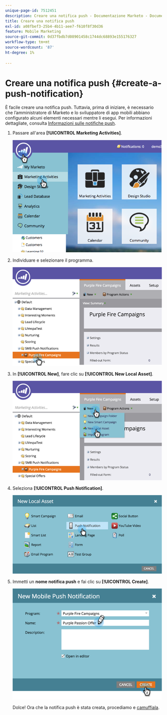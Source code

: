 ```yaml
---
unique-page-id: 7512451
description: Creare una notifica push - Documentazione Marketo - Documentazione del prodotto
title: Creare una notifica push
exl-id: a08fbef3-25b4-4b11-aee7-f610f8f30d36
feature: Mobile Marketing
source-git-commit: 0d37fbdb7d08901458c1744dc68893e155176327
workflow-type: tm+mt
source-wordcount: '87'
ht-degree: 1%

---
```


# Creare una notifica push {#create-a-push-notification}

È facile creare una notifica push. Tuttavia, prima di iniziare, è necessario che l’amministratore di Marketo e lo sviluppatore di app mobili abbiano configurato alcuni elementi necessari mentre li esegui. Per informazioni dettagliate, consulta [Informazioni sulle notifiche push](/help/marketo/product-docs/mobile-marketing/push-notifications/understanding-push-notifications.md).

1. Passare all&#39;area **[!UICONTROL Marketing Activities]**.

   ![](assets/image2015-4-22-18-3a46-3a14.png)

1. Individuare e selezionare il programma.

   ![](assets/image2015-4-23-13-3a31-3a43.png)

1. In **[!UICONTROL New]**, fare clic su **[!UICONTROL New Local Asset]**.

   ![](assets/image2015-4-23-13-3a33-3a20.png)

1. Seleziona **[!UICONTROL Push Notification]**.

   ![](assets/image2015-4-23-13-3a35-3a6.png)

1. Immetti un **nome notifica push** e fai clic su **[!UICONTROL Create]**.

   ![](assets/image2015-4-23-13-3a36-3a56.png)

   Dolce! Ora che la notifica push è stata creata, procediamo e [camuffiala](/help/marketo/product-docs/mobile-marketing/push-notifications/configure-mobile-push-notification.md).
